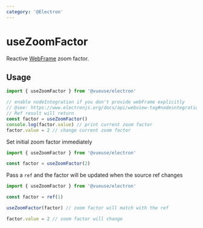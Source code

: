```yaml
---
category: '@Electron'
---
```


# useZoomFactor

Reactive [WebFrame](https://www.electronjs.org/docs/api/web-frame#webframe) zoom factor.

## Usage

```ts
import { useZoomFactor } from '@vueuse/electron'

// enable nodeIntegration if you don't provide webFrame explicitly 
// @see: https://www.electronjs.org/docs/api/webview-tag#nodeintegration
// Ref result will return
const factor = useZoomFactor()
console.log(factor.value) // print current zoom factor
factor.value = 2 // change current zoom factor
```

Set initial zoom factor immediately

```js
import { useZoomFactor } from '@vueuse/electron'

const factor = useZoomFactor(2)
```

Pass a `ref` and the factor will be updated when the source ref changes

```js
import { useZoomFactor } from '@vueuse/electron'

const factor = ref(1)

useZoomFactor(factor) // zoom factor will match with the ref

factor.value = 2 // zoom factor will change
```


<!--FOOTER_STARTS-->
<!--FOOTER_ENDS-->
